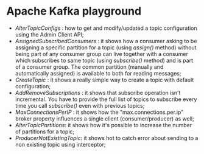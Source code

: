 # Apache Kafka playground

* _AlterTopicConfigs_ : how to get and modify/updated a topic configuration using the Admin Client API;
* _AssignedSubscribedConsumers_ : it shows how a consumer asking to be assigning a specific partition for a topic (using _assign()_ method)  without
being part of any consumer group can live together with a consumer which subscribes to same topic (using _subscribe()_ method) and is part of a consumer group.
The common partition (manually and automatically assigned) is available to both for reading messages;
* _CreateTopic_ : it shows a really simple way to create a topic with default configuration;
* _AddRemoveSubscriptions_ : it shows that subscribe operation isn't incremental. You have to provide the full list of topics to subscribe every time you call _subscribe()_ even with previous topics;
* _MaxConnectionsPerIP_ : it shows how the "max.connections.per.ip" broker property influences a single client (consumer/producer) as well;
* _AlterTopicPartitions_: it shows how it's possible to increase the number of partitions for a topic;
* _ProducerNotExistingTopic_: it shows hot to catch error about sending to a non existing topic using interceptor;